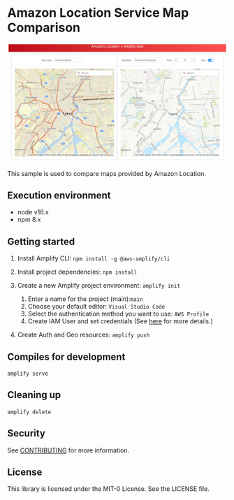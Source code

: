 # Amazon Location Service Map Comparison
![](./image/README.png)

This sample is used to compare maps provided by Amazon Location.
## Execution environment
* node v16.x
* npm 8.x

## Getting started
1. Install Amplify CLI: `npm install -g @aws-amplify/cli`
1. Install project dependencies: `npm install`
1. Create a new Amplify project environment: `amplify init`
    
    1. Enter a name for the project (main):`main` 
    1. Choose your default editor: `Visual Studio Code`
    1. Select the authentication method you want to use: `AWS Profile`
    1. Create IAM User and set credentials (See [here](https://docs.amplify.aws/cli/start/install/#option-2-follow-the-instructions) for more details.)
1. Create Auth and Geo resources: `amplify push`

## Compiles for development
```
amplify serve
```

## Cleaning up
```
amplify delete
```

## Security
See [CONTRIBUTING](https://github.com/aws-samples/amazon-location-samples/blob/main/CONTRIBUTING.md) for more information.

## License
This library is licensed under the MIT-0 License. See the LICENSE file.